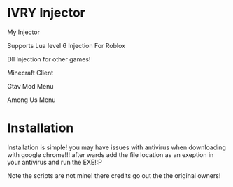 # IVRY Injector
My Injector

Supports Lua level 6 Injection For Roblox 

Dll Injection for other games!

Minecraft Client

Gtav Mod Menu

Among Us Menu

# Installation 
Installation is simple! you may have issues with antivirus when downloading with google chrome!!! after wards add the file location as an exeption in your antivirus and run the EXE!:P

Note the scripts are not mine! there credits go out the the original owners!
